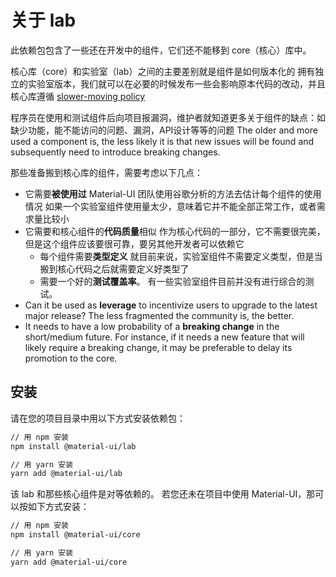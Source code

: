 # 关于 lab

<p class="description">此依赖包包含了一些还在开发中的组件，它们还不能移到 core（核心）库中。</p>

核心库（core）和实验室（lab）之间的主要差别就是组件是如何版本化的 拥有独立的实验室版本，我们就可以在必要的时候发布一些会影响原本代码的改动，并且核心库遵循 [slower-moving policy](https://material-ui.com/versions/#release-frequency)

程序员在使用和测试组件后向项目报漏洞，维护者就知道更多关于组件的缺点：如缺少功能，能不能访问的问题、漏洞，API设计等等的问题 The older and more used a component is, the less likely it is that new issues will be found and subsequently need to introduce breaking changes.

那些准备搬到核心库的组件，需要考虑以下几点：

* 它需要**被使用过** Material-UI 团队使用谷歌分析的方法去估计每个组件的使用情况 如果一个实验室组件使用量太少，意味着它并不能全部正常工作，或者需求量比较小
* 它需要和核心组件的**代码质量**相似 作为核心代码的一部分，它不需要很完美，但是这个组件应该要很可靠，要另其他开发者可以依赖它 
    * 每个组件需要**类型定义** 就目前来说，实验室组件不需要定义类型，但是当搬到核心代码之后就需要定义好类型了
    * 需要一个好的**测试覆盖率**。 有一些实验室组件目前并没有进行综合的测试。
* Can it be used as **leverage** to incentivize users to upgrade to the latest major release? The less fragmented the community is, the better.
* It needs to have a low probability of a **breaking change** in the short/medium future. For instance, if it needs a new feature that will likely require a breaking change, it may be preferable to delay its promotion to the core.

## 安装

请在您的项目目录中用以下方式安装依赖包：

```sh
// 用 npm 安装
npm install @material-ui/lab

// 用 yarn 安装
yarn add @material-ui/lab
```

该 lab 和那些核心组件是对等依赖的。 若您还未在项目中使用 Material-UI，那可以按如下方式安装：

```sh
// 用 npm 安装
npm install @material-ui/core

// 用 yarn 安装
yarn add @material-ui/core
```
